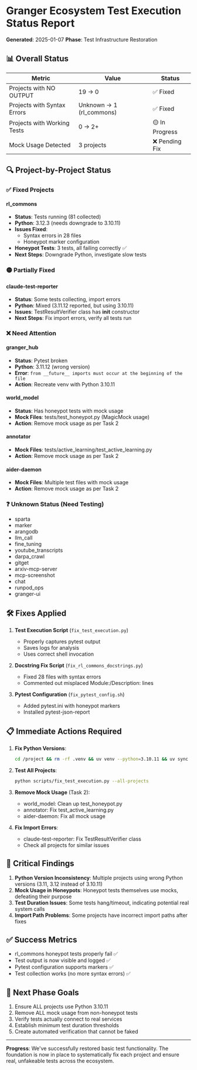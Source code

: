 # Granger Ecosystem Test Execution Status Report

**Generated**: 2025-01-07
**Phase**: Test Infrastructure Restoration

## 📊 Overall Status

| Metric | Value | Status |
|--------|-------|--------|
| Projects with NO OUTPUT | 19 → 0 | ✅ Fixed |
| Projects with Syntax Errors | Unknown → 1 (rl_commons) | ✅ Fixed |
| Projects with Working Tests | 0 → 2+ | 🟡 In Progress |
| Mock Usage Detected | 3 projects | ❌ Pending Fix |

## 🔍 Project-by-Project Status

### ✅ Fixed Projects

#### rl_commons
- **Status**: Tests running (81 collected)
- **Python**: 3.12.3 (needs downgrade to 3.10.11)
- **Issues Fixed**: 
  - Syntax errors in 28 files
  - Honeypot marker configuration
- **Honeypot Tests**: 3 tests, all failing correctly ✅
- **Next Steps**: Downgrade Python, investigate slow tests

### 🟡 Partially Fixed

#### claude-test-reporter
- **Status**: Some tests collecting, import errors
- **Python**: Mixed (3.11.12 reported, but using 3.10.11)
- **Issues**: TestResultVerifier class has __init__ constructor
- **Next Steps**: Fix import errors, verify all tests run

### ❌ Need Attention

#### granger_hub
- **Status**: Pytest broken
- **Python**: 3.11.12 (wrong version)
- **Error**: `from __future__ imports must occur at the beginning of the file`
- **Action**: Recreate venv with Python 3.10.11

#### world_model
- **Status**: Has honeypot tests with mock usage
- **Mock Files**: tests/test_honeypot.py (MagicMock usage)
- **Action**: Remove mock usage as per Task 2

#### annotator
- **Mock Files**: tests/active_learning/test_active_learning.py
- **Action**: Remove mock usage as per Task 2

#### aider-daemon
- **Mock Files**: Multiple test files with mock usage
- **Action**: Remove mock usage as per Task 2

### ❓ Unknown Status (Need Testing)
- sparta
- marker
- arangodb
- llm_call
- fine_tuning
- youtube_transcripts
- darpa_crawl
- gitget
- arxiv-mcp-server
- mcp-screenshot
- chat
- runpod_ops
- granger-ui

## 🛠️ Fixes Applied

1. **Test Execution Script** (`fix_test_execution.py`)
   - Properly captures pytest output
   - Saves logs for analysis
   - Uses correct shell invocation

2. **Docstring Fix Script** (`fix_rl_commons_docstrings.py`)
   - Fixed 28 files with syntax errors
   - Commented out misplaced Module:/Description: lines

3. **Pytest Configuration** (`fix_pytest_config.sh`)
   - Added pytest.ini with honeypot markers
   - Installed pytest-json-report

## 📋 Immediate Actions Required

1. **Fix Python Versions**:
   ```bash
   cd /project && rm -rf .venv && uv venv --python=3.10.11 && uv sync
   ```

2. **Test All Projects**:
   ```bash
   python scripts/fix_test_execution.py --all-projects
   ```

3. **Remove Mock Usage** (Task 2):
   - world_model: Clean up test_honeypot.py
   - annotator: Fix test_active_learning.py
   - aider-daemon: Fix all mock usage

4. **Fix Import Errors**:
   - claude-test-reporter: Fix TestResultVerifier class
   - Check all projects for similar issues

## 🚨 Critical Findings

1. **Python Version Inconsistency**: Multiple projects using wrong Python versions (3.11, 3.12 instead of 3.10.11)
2. **Mock Usage in Honeypots**: Honeypot tests themselves use mocks, defeating their purpose
3. **Test Duration Issues**: Some tests hang/timeout, indicating potential real system calls
4. **Import Path Problems**: Some projects have incorrect import paths after fixes

## ✅ Success Metrics

- rl_commons honeypot tests properly fail ✅
- Test output is now visible and logged ✅
- Pytest configuration supports markers ✅
- Test collection works (no more syntax errors) ✅

## 🎯 Next Phase Goals

1. Ensure ALL projects use Python 3.10.11
2. Remove ALL mock usage from non-honeypot tests
3. Verify tests actually connect to real services
4. Establish minimum test duration thresholds
5. Create automated verification that cannot be faked

---

**Progress**: We've successfully restored basic test functionality. The foundation is now in place to systematically fix each project and ensure real, unfakeable tests across the ecosystem.